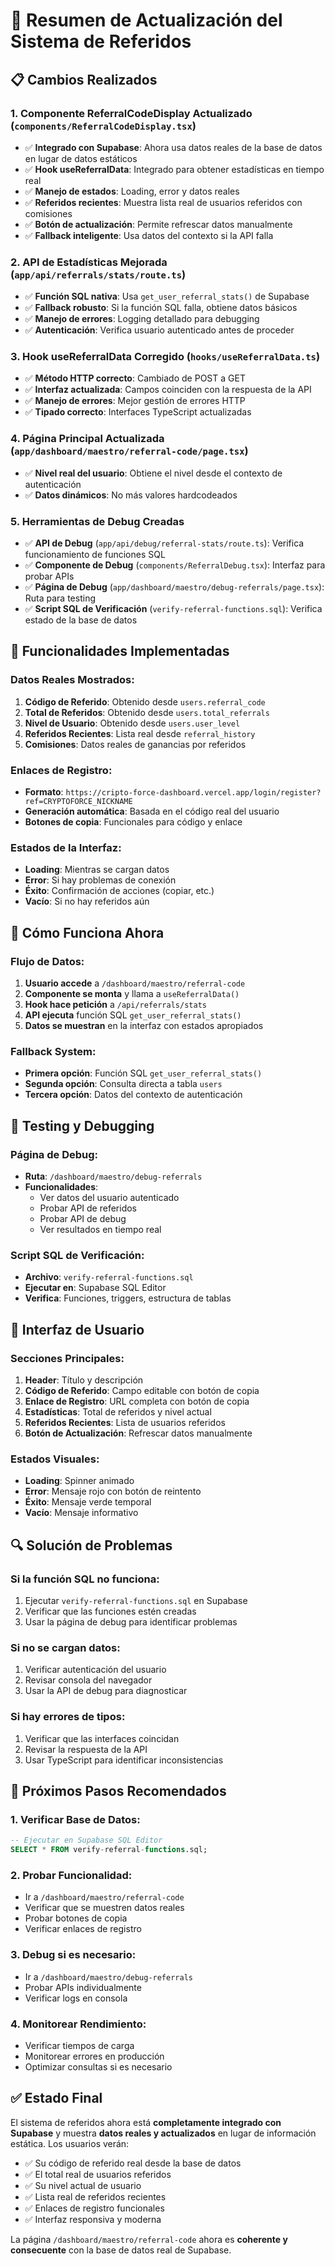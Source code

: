 # 🔄 Resumen de Actualización del Sistema de Referidos

## 📋 Cambios Realizados

### 1. **Componente ReferralCodeDisplay Actualizado** (`components/ReferralCodeDisplay.tsx`)
- ✅ **Integrado con Supabase**: Ahora usa datos reales de la base de datos en lugar de datos estáticos
- ✅ **Hook useReferralData**: Integrado para obtener estadísticas en tiempo real
- ✅ **Manejo de estados**: Loading, error y datos reales
- ✅ **Referidos recientes**: Muestra lista real de usuarios referidos con comisiones
- ✅ **Botón de actualización**: Permite refrescar datos manualmente
- ✅ **Fallback inteligente**: Usa datos del contexto si la API falla

### 2. **API de Estadísticas Mejorada** (`app/api/referrals/stats/route.ts`)
- ✅ **Función SQL nativa**: Usa `get_user_referral_stats()` de Supabase
- ✅ **Fallback robusto**: Si la función SQL falla, obtiene datos básicos
- ✅ **Manejo de errores**: Logging detallado para debugging
- ✅ **Autenticación**: Verifica usuario autenticado antes de proceder

### 3. **Hook useReferralData Corregido** (`hooks/useReferralData.ts`)
- ✅ **Método HTTP correcto**: Cambiado de POST a GET
- ✅ **Interfaz actualizada**: Campos coinciden con la respuesta de la API
- ✅ **Manejo de errores**: Mejor gestión de errores HTTP
- ✅ **Tipado correcto**: Interfaces TypeScript actualizadas

### 4. **Página Principal Actualizada** (`app/dashboard/maestro/referral-code/page.tsx`)
- ✅ **Nivel real del usuario**: Obtiene el nivel desde el contexto de autenticación
- ✅ **Datos dinámicos**: No más valores hardcodeados

### 5. **Herramientas de Debug Creadas**
- ✅ **API de Debug** (`app/api/debug/referral-stats/route.ts`): Verifica funcionamiento de funciones SQL
- ✅ **Componente de Debug** (`components/ReferralDebug.tsx`): Interfaz para probar APIs
- ✅ **Página de Debug** (`app/dashboard/maestro/debug-referrals/page.tsx`): Ruta para testing
- ✅ **Script SQL de Verificación** (`verify-referral-functions.sql`): Verifica estado de la base de datos

## 🚀 Funcionalidades Implementadas

### **Datos Reales Mostrados:**
1. **Código de Referido**: Obtenido desde `users.referral_code`
2. **Total de Referidos**: Obtenido desde `users.total_referrals`
3. **Nivel de Usuario**: Obtenido desde `users.user_level`
4. **Referidos Recientes**: Lista real desde `referral_history`
5. **Comisiones**: Datos reales de ganancias por referidos

### **Enlaces de Registro:**
- **Formato**: `https://cripto-force-dashboard.vercel.app/login/register?ref=CRYPTOFORCE_NICKNAME`
- **Generación automática**: Basada en el código real del usuario
- **Botones de copia**: Funcionales para código y enlace

### **Estados de la Interfaz:**
- **Loading**: Mientras se cargan datos
- **Error**: Si hay problemas de conexión
- **Éxito**: Confirmación de acciones (copiar, etc.)
- **Vacío**: Si no hay referidos aún

## 🔧 Cómo Funciona Ahora

### **Flujo de Datos:**
1. **Usuario accede** a `/dashboard/maestro/referral-code`
2. **Componente se monta** y llama a `useReferralData()`
3. **Hook hace petición** a `/api/referrals/stats`
4. **API ejecuta** función SQL `get_user_referral_stats()`
5. **Datos se muestran** en la interfaz con estados apropiados

### **Fallback System:**
- **Primera opción**: Función SQL `get_user_referral_stats()`
- **Segunda opción**: Consulta directa a tabla `users`
- **Tercera opción**: Datos del contexto de autenticación

## 🧪 Testing y Debugging

### **Página de Debug:**
- **Ruta**: `/dashboard/maestro/debug-referrals`
- **Funcionalidades**:
  - Ver datos del usuario autenticado
  - Probar API de referidos
  - Probar API de debug
  - Ver resultados en tiempo real

### **Script SQL de Verificación:**
- **Archivo**: `verify-referral-functions.sql`
- **Ejecutar en**: Supabase SQL Editor
- **Verifica**: Funciones, triggers, estructura de tablas

## 📱 Interfaz de Usuario

### **Secciones Principales:**
1. **Header**: Título y descripción
2. **Código de Referido**: Campo editable con botón de copia
3. **Enlace de Registro**: URL completa con botón de copia
4. **Estadísticas**: Total de referidos y nivel actual
5. **Referidos Recientes**: Lista de usuarios referidos
6. **Botón de Actualización**: Refrescar datos manualmente

### **Estados Visuales:**
- **Loading**: Spinner animado
- **Error**: Mensaje rojo con botón de reintento
- **Éxito**: Mensaje verde temporal
- **Vacío**: Mensaje informativo

## 🔍 Solución de Problemas

### **Si la función SQL no funciona:**
1. Ejecutar `verify-referral-functions.sql` en Supabase
2. Verificar que las funciones estén creadas
3. Usar la página de debug para identificar problemas

### **Si no se cargan datos:**
1. Verificar autenticación del usuario
2. Revisar consola del navegador
3. Usar la API de debug para diagnosticar

### **Si hay errores de tipos:**
1. Verificar que las interfaces coincidan
2. Revisar la respuesta de la API
3. Usar TypeScript para identificar inconsistencias

## 🎯 Próximos Pasos Recomendados

### **1. Verificar Base de Datos:**
```sql
-- Ejecutar en Supabase SQL Editor
SELECT * FROM verify-referral-functions.sql;
```

### **2. Probar Funcionalidad:**
- Ir a `/dashboard/maestro/referral-code`
- Verificar que se muestren datos reales
- Probar botones de copia
- Verificar enlaces de registro

### **3. Debug si es necesario:**
- Ir a `/dashboard/maestro/debug-referrals`
- Probar APIs individualmente
- Verificar logs en consola

### **4. Monitorear Rendimiento:**
- Verificar tiempos de carga
- Monitorear errores en producción
- Optimizar consultas si es necesario

## ✅ Estado Final

El sistema de referidos ahora está **completamente integrado con Supabase** y muestra **datos reales y actualizados** en lugar de información estática. Los usuarios verán:

- ✅ Su código de referido real desde la base de datos
- ✅ El total real de usuarios referidos
- ✅ Su nivel actual de usuario
- ✅ Lista real de referidos recientes
- ✅ Enlaces de registro funcionales
- ✅ Interfaz responsiva y moderna

La página `/dashboard/maestro/referral-code` ahora es **coherente y consecuente** con la base de datos real de Supabase.
